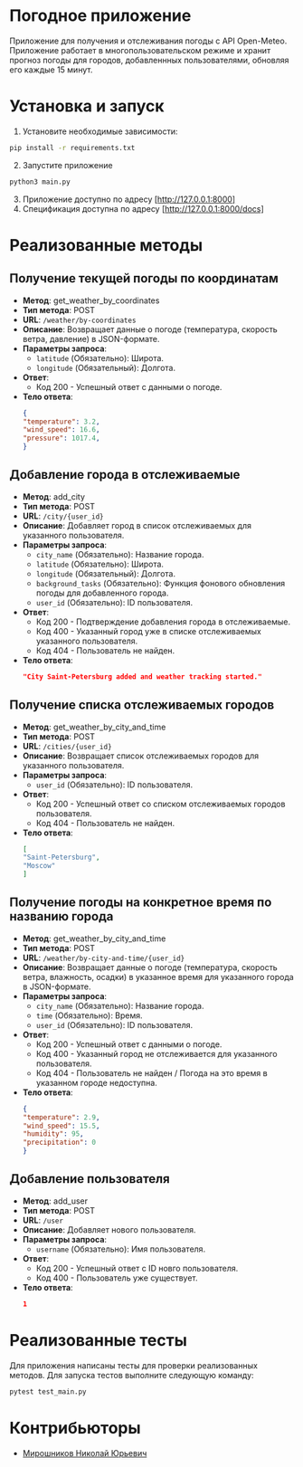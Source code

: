 
# Погодное приложение
Приложение для получения и отслеживания погоды с API Open-Meteo.
Приложение работает в многопользовательском режиме и хранит прогноз погоды для городов, добавленнных пользователями, обновляя его каждые 15 минут.

# Установка и запуск

1. Установите необходимые зависимости:
```zsh
pip install -r requirements.txt
```
2. Запустите приложение
```zsh
python3 main.py
```
3. Приложение доступно по адресу [http://127.0.0.1:8000]
4. Спецификация доступна по адресу [http://127.0.0.1:8000/docs]

# Реализованные методы

## Получение текущей погоды по координатам

- **Метод**: get_weather_by_coordinates
- **Тип метода**: POST
- **URL**: `/weather/by-coordinates`
- **Описание**: Возвращает данные о погоде (температура, скорость ветра, давление) в JSON-формате.
- **Параметры запроса**: 
  - `latitude` (Обязательно): Широта.
  - `longitude` (Обязательный): Долгота.
- **Ответ**:
  - Код 200 - Успешный ответ с данными о погоде.
- **Тело ответа**:
  ```json
  {
  "temperature": 3.2,
  "wind_speed": 16.6,
  "pressure": 1017.4,
  }
  ```

## Добавление города в отслеживаемые

- **Метод**: add_city
- **Тип метода**: POST
- **URL**: `/city/{user_id}`
- **Описание**: Добавляет город в список отслеживаемых для указанного пользователя.
- **Параметры запроса**: 
  - `city_name` (Обязательно): Название города.
  - `latitude` (Обязательно): Широта.
  - `longitude` (Обязательный): Долгота.
  - `background_tasks` (Обязательно): Функция фонового обновления погоды для добавленного города.
  - `user_id` (Обязательно): ID пользователя.
- **Ответ**:
  - Код 200 - Подтверждение добавления города в отслеживаемые.
  - Код 400 - Указанный город уже в списке отслеживаемых указанного пользователя.
  - Код 404 - Пользователь не найден.
- **Тело ответа**:
  ```json
  "City Saint-Petersburg added and weather tracking started."
  ```

## Получение списка отслеживаемых городов

- **Метод**: get_weather_by_city_and_time
- **Тип метода**: POST
- **URL**: `/cities/{user_id}`
- **Описание**: Возвращает список отслеживаемых городов для указанного пользователя.
- **Параметры запроса**: 
  - `user_id` (Обязательно): ID пользователя.
- **Ответ**:
  - Код 200 - Успешный ответ со списком отслеживаемых городов пользователя.
  - Код 404 - Пользователь не найден.
- **Тело ответа**:
  ```json
  [
  "Saint-Petersburg",
  "Moscow"
  ]
  ```

## Получение погоды на конкретное время по названию города

- **Метод**: get_weather_by_city_and_time
- **Тип метода**: POST
- **URL**: `/weather/by-city-and-time/{user_id}`
- **Описание**: Возвращает данные о погоде (температура, скорость ветра, влажность, осадки) в указанное время для указанного города в JSON-формате.
- **Параметры запроса**: 
  - `city_name` (Обязательно): Название города.
  - `time` (Обязательно): Время.
  - `user_id` (Обязательно): ID пользователя.
- **Ответ**:
  - Код 200 - Успешный ответ с данными о погоде.
  - Код 400 - Указанный город не отслеживается для указанного пользователя.
  - Код 404 - Пользователь не найден / Погода на это время в указанном городе недоступна.
- **Тело ответа**:
  ```json
  {
  "temperature": 2.9,
  "wind_speed": 15.5,
  "humidity": 95,
  "precipitation": 0
  }
  ```

## Добавление пользователя

- **Метод**: add_user
- **Тип метода**: POST
- **URL**: `/user`
- **Описание**: Добавляет нового пользователя.
- **Параметры запроса**: 
  - `username` (Обязательно): Имя пользователя.
- **Ответ**:
  - Код 200 - Успешный ответ с ID новго пользователя.
  - Код 400 - Пользователь уже существует.
- **Тело ответа**:
  ```json
  1
  ```

# Реализованные тесты
Для приложения написаны тесты для проверки реализованных методов.
Для запуска тестов выполните следующую команду:
```zsh
pytest test_main.py
```


# Контрибьюторы
- [Мирошников Николай Юрьевич](https://github.com/NOCOMPLYS)
